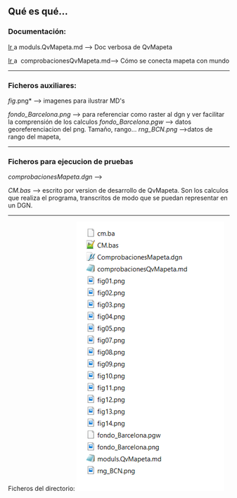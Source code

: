 ## Qué es qué...


### Documentación:
[Ir ](./moduls.QvMapeta.md)  a  ﻿moduls.QvMapeta.md  --> Doc verbosa de QvMapeta

[Ir ](./comprobacionesQvMapeta.md)  a  ﻿ comprobacionesQvMapeta.md--> Cómo se conecta mapeta con mundo

---
### Ficheros auxiliares:
*fig*.png* --> imagenes para ilustrar MD's

*fondo_Barcelona.png*  --> para referenciar como raster al dgn y ver facilitar la comprensión de los calculos
*fondo_Barcelona.pgw*  --> datos georeferenciacion del png. Tamaño, rango...
*rng_BCN.png*  -->datos de rango del mapeta, 

---
### Ficheros para ejecucion de pruebas
*comprobacionesMapeta.dgn*  --> 



*CM.bas*  --> escrito por version de desarrollo de QvMapeta. Son los calculos que realiza el programa, transcritos de modo que se puedan representar en un DGN.

---
Ficheros del directorio:
![Fig01](./Ficheros.png)

<!--stackedit_data:
eyJoaXN0b3J5IjpbLTIxMDI1NTA1OTEsMTgyMTMzODg1Ml19
-->
